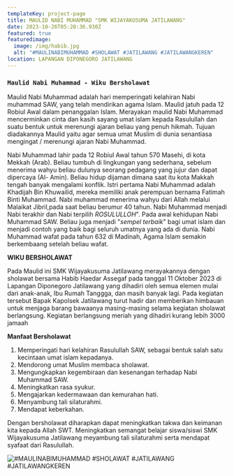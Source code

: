 ```yaml
---
templateKey: project-page
title: MAULID NABI MUHAMMAD "SMK WIJAYAKUSUMA JATILAWANG"
date: 2023-10-26T05:20:36.930Z
featured: true
featuredimage:
  image: /img/habib.jpg
  alt: "#MAULINABIMUHAMMAD #SHOLAWAT #JATILAWANG #JATILAWANGKEREN"
location: LAPANGAN DIPONEGORO JATILAWANG
---
```

### `M﻿aulid Nabi Muhammad - Wiku Bersholawat`

M﻿aulid Nabi Muhammad adalah hari memperingati kelahiran Nabi muhammad SAW, yang telah mendirikan agama Islam. Maulid jatuh pada 12 Robiul Awal dalam penanggalan Islam. Merayakan maulid Nabi Muhammad mencerminkan cinta dan kasih sayang umat islam kepada Rasulullah dan suatu bentuk untuk merenungi ajaran beliau yang penuh hikmah. Tujuan diadakannya Maulid yaitu agar semua umat Muslim di dunia senantiasa mengingat / merenungi ajaran Nabi Muhammad.

N﻿abi Muhammad lahir pada 12 Robiul Awal tahun 570 Masehi, di kota Mekkah (Arab). Beliau tumbuh di lingkungan yang sederhana, sebelum menerima wahyu beliau dulunya seorang pedagang yang jujur dan dapat dipercaya (Al- Amin). Beliau hidup dijaman dimana saat itu kota Makkah tengah banyak mengalami konflik. Istri pertama Nabi Muhammad adalah Khadijah Bin Khuwailid, mereka memiliki anak perempuan bernama Fatimah Binti Muhammad. Nabi muhammad menerima wahyu dari Allah melalui Malaikat Jibril,pada saat beliau berumur 40 tahun. Nabi Muhammad menjadi Nabi terakhir dan Nabi terpilih *ROSULULLOH*". Pada awal kehidupan Nabi Muhammad SAW. Beliau juga menjadi "*sempel terbaik*" bagi umat islam dan menjadi contoh yang baik bagi seluruh umatnya yang ada di dunia. Nabi Muhammad wafat pada tahun 632 di Madinah, Agama Islam semakin berkembaang setelah beliau wafat.

**W﻿IKU BERSHOLAWAT** 

Pada Maulid ini SMK Wijayakusuma Jatilawang merayakannya dengan sholawat bersama Habib Haedar Assegaf pada tanggal 11 Oktober 2023 di Lapangan Diponegoro Jatilawang yang dihadiri oleh semua elemen mulai dari anak-anak, Ibu Rumah Tanggga, dan masih banyak lagi. Pada kegiatan tersebut Bapak Kapolsek Jatilawang turut hadir dan memberikan himbauan untuk menjaga barang bawaanya masing-masing selama kegiatan sholawat berlangsung. Kegiatan berlangsung meriah yang dihadiri kurang lebih 3000 jamaah

**M﻿anfaat Bersholawat** 

1. M﻿emperingati hari kelahiran Rasulullah SAW, sebagai bentuk salah satu kecintaan umat islam kepadanya.
2. M﻿endorong umat Muslim membaca sholawat.
3. M﻿engungkapkan kegembiraan dan kesenangan terhadap Nabi Muhammad SAW.
4. M﻿eningkatkan rasa syukur.
5. M﻿engajarkan kedermawaan dan kemurahan hati.
6. M﻿enyambung tali silaturahmi.
7. M﻿endapat keberkahan.

D﻿engan bersholawat diharapkan dapat meningkatkan takwa dan keimanan kita kepada Allah SWT. Meningkatkan semangat belajar siswa/siswi SMK Wijayakusuma Jatilawang meyambung tali silaturahmi serta mendapat syafaat dari Rasulullah.

![#MAULINABIMUHAMMAD #SHOLAWAT #JATILAWANG #JATILAWANGKEREN](/img/04f1d898-08fe-466f-a956-6d095f0389d2.jpg)